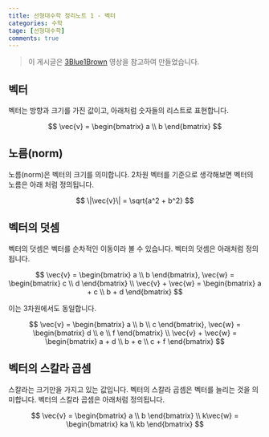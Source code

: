 ```yaml
---
title: 선형대수학 정리노트 1 - 벡터
categories: 수학
tage: [선형대수학]
comments: true
---
```

> 이 게시글은 [3Blue1Brown](https://www.youtube.com/watch?v=k7RM-ot2NWY&list=PLZHQObOWTQDPD3MizzM2xVFitgF8hE_ab&index=2) 영상을 참고하여 만들었습니다.

## 벡터

벡터는 방향과 크기를 가진 값이고, 아래처럼 숫자들의 리스트로 표현합니다.

$$
\vec{v} = \begin{bmatrix} a \\ b \end{bmatrix}
$$

## 노름(norm)

노름(norm)은 벡터의 크기를 의미합니다.
2차원 벡터를 기준으로 생각해보면 벡터의 노름은 아래 처럼 정의됩니다.

$$
\|\vec{v}\| = \sqrt{a^2 + b^2}
$$

## 벡터의 덧셈

벡터의 덧셈은 벡터를 순차적인 이동이라 볼 수 있습니다.
벡터의 덧셈은 아래처럼 정의됩니다.

$$
\vec{v} = \begin{bmatrix} a \\ b \end{bmatrix}, \vec{w} = \begin{bmatrix} c \\ d \end{bmatrix} \\
\vec{v} + \vec{w} = \begin{bmatrix} a + c \\ b + d \end{bmatrix}
$$

이는 3차원에서도 동일합니다.

$$
\vec{v} = \begin{bmatrix} a \\ b \\ c \end{bmatrix}, \vec{w} = \begin{bmatrix} d \\ e \\ f \end{bmatrix} \\
\vec{v} + \vec{w} = \begin{bmatrix} a + d \\ b + e \\ c + f \end{bmatrix}
$$

## 벡터의 스칼라 곱셈

스칼라는 크기만을 가지고 있는 값입니다.
벡터의 스칼라 곱셈은 벡터를 늘리는 것을 의미합니다.
벡터의 스칼라 곱셈은 아래처럼 정의됩니다.

$$
\vec{v} = \begin{bmatrix} a \\ b \end{bmatrix} \\
k\vec{w} = \begin{bmatrix} ka \\ kb \end{bmatrix}
$$